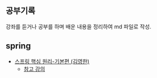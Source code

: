 ## 공부기록
강좌를 듣거나 공부를 하며 배운 내용을 정리하여 md 파일로 작성.

##  spring
- [스프링 핵심 원리-기본편 (김영한)](https://github.com/BenKwon/study-record/tree/main/spring-basic) 
  - [참고 강의](https://www.inflearn.com/course/%EC%8A%A4%ED%94%84%EB%A7%81-%ED%95%B5%EC%8B%AC-%EC%9B%90%EB%A6%AC-%EA%B8%B0%EB%B3%B8%ED%8E%B8)
